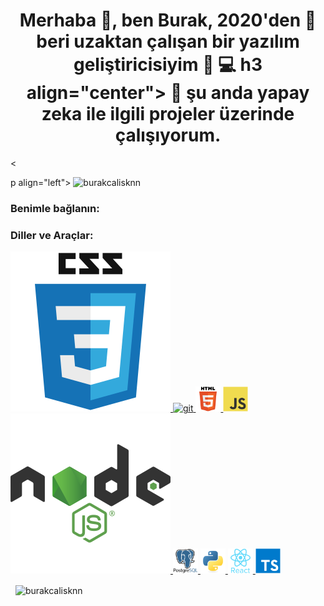 <h1 align="center">Merhaba 👋, ben Burak, 2020'den 🚀 beri uzaktan çalışan bir yazılım geliştiricisiyim 👨 💻 </h1<>
h3 align="center"> 🔭 şu anda yapay zeka ile ilgili projeler üzerinde çalışıyorum.</h3><

p align="left"> <img src="https://komarev.com/ghpvc/?username=burakcalisknn&label=Profile%20views&color=0e75b6&style=flat" alt="burakcalisknn" /> </p>

<h3 align="left">Benimle bağlanın: </h3>
<p align="left">
</p>

<h3 align="left">Diller ve Araçlar:</h3>
<p align="left"> <a href="https://www.w3schools.com/css/" target="_blank" rel="noreferrer"> <img src="https://raw.githubusercontent.com/devicons/devicon/master/icons/css3/css3-original-wordmark.svg" alt="css3" genişlik="40" yükseklik="40"/> </a> <a href="https://git-scm.com/" target="_blank" rel="noreferrer"> <img src="https://www.vectorlogo.zone/logos/git-scm/git-scm-icon.svg" alt="git" width="40" height="40"/> </a> <a href="https://www.w3.org/html/" target="_blank" rel="noreferrer"> <img src="https://raw.githubusercontent.com/devicons/devicon/master/icons/html5/html5-original-wordmark.svg" alt="html5" width="40" height="40"/> </a> <a href="https://developer.mozilla.org/en-US/docs/Web/JavaScript" target="_blank" rel="noreferrer"> <img src="https://raw.githubusercontent.com/devicons/devicon/master/icons/javascript/javascript-original.svg" alt="javascript" width="40" height="40"/> </a> <a href="https://nodejs.org" target="_blank" rel="noreferrer"> <img src="https://raw.githubusercontent.com/devicons/devicon/master/icons/nodejs/nodejs-original-wordmark.svg" alt="nodejs" genişlik="40" yükseklik="40"/> </a> <a href="https://www.postgresql.org" target="_blank" rel="noreferrer"> <img src="https://raw.githubusercontent.com/devicons/devicon/master/icons/postgresql/postgresql-original-wordmark.svg" alt="postgresql" width="40" height="40"/> </a> <a href="https://www.python.org" target="_blank" rel="noreferrer"> <img src="https://raw.githubusercontent.com/devicons/devicon/master/icons/python/python-original.svg" alt="python" width="40" height="40"/> </a> <a href="https://reactjs.org/" target="_blank" rel="noreferrer"> <img src="https://raw.githubusercontent.com/devicons/devicon/master/icons/react/react-original-wordmark.svg" alt="react" width="40" height="40"/> </a> <a href="https://www.typescriptlang.org/" target="_blank" rel="noreferrer"> <img src="https://raw.githubusercontent.com/devicons/devicon/master/icons/typescript/typescript-original.svg" alt="typescript" width="40" height="40"/> </a> </s>

<p>&nbsp; <img align="center" src="https://github-readme-stats.vercel.app/api?username=burakcalisknn&show_icons=true&locale=en" alt="burakcalisknn" /></p>
